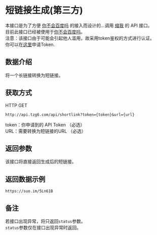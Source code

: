 # 短链接生成(第三方)
本接口是为了方便 [你不会百度吗](https://nbhbdm.cn) 的接入而设计的...调用 [缩我](https://suo.im) 的 API 接口。   
目前此接口已经被使用于[你不会百度吗](https://nbhbdm.cn)。   
注意：该接口由于可能会引起他人滥用，故采用token鉴权的方式进行认证。   
你可以在[这里](/token-apply.html)申请Token.
## 数据介绍
将一个长链接转换为短链接。
## 获取方式
HTTP GET
```
http://api.tzg6.com/api/shortlink?token={token}&url={url}
```
token：你申请到的 API Token （必选）   
URL：需要转换为短链接的URL （必选）   
## 返回参数
该接口将直接返回生成后的短链接。
## 返回数据示例
```
https://suo.im/5Ln61B
```
## 备注
若接口出现异常，将只返回``` status ```参数。   
``` status ```参数仅在接口出现异常时返回。